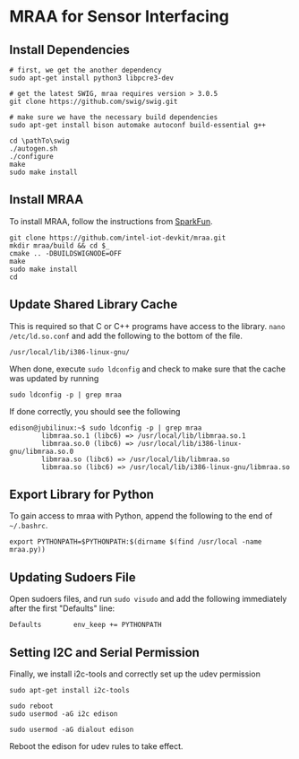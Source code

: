 # MRAA for Sensor Interfacing

## Install Dependencies

```text
# first, we get the another dependency
sudo apt-get install python3 libpcre3-dev

# get the latest SWIG, mraa requires version > 3.0.5 
git clone https://github.com/swig/swig.git

# make sure we have the necessary build dependencies
sudo apt-get install bison automake autoconf build-essential g++

cd \pathTo\swig
./autogen.sh
./configure
make
sudo make install
```

## Install MRAA

To install MRAA, follow the instructions from [SparkFun](https://learn.sparkfun.com/tutorials/installing-libmraa-on-ubilinux-for-edison).

```text
git clone https://github.com/intel-iot-devkit/mraa.git
mkdir mraa/build && cd $_
cmake .. -DBUILDSWIGNODE=OFF
make
sudo make install
cd
```

## Update Shared Library Cache

This is required so that C or C++ programs have access to the library. `nano /etc/ld.so.conf` and add the following to the bottom of the file.

```text
/usr/local/lib/i386-linux-gnu/
```

When done, execute `sudo ldconfig` and check to make sure that the cache was updated by running

`sudo ldconfig -p | grep mraa`

If done correctly, you should see the following

```text
edison@jubilinux:~$ sudo ldconfig -p | grep mraa
        libmraa.so.1 (libc6) => /usr/local/lib/libmraa.so.1
        libmraa.so.0 (libc6) => /usr/local/lib/i386-linux-gnu/libmraa.so.0
        libmraa.so (libc6) => /usr/local/lib/libmraa.so
        libmraa.so (libc6) => /usr/local/lib/i386-linux-gnu/libmraa.so
```

## Export Library for Python

To gain access to mraa with Python, append the following to the end of `~/.bashrc`.

`export PYTHONPATH=$PYTHONPATH:$(dirname $(find /usr/local -name mraa.py))`

## Updating Sudoers File

Open sudoers files, and run `sudo visudo` and add the following immediately after the first "Defaults" line:

```text
Defaults        env_keep += PYTHONPATH
```

## Setting I2C and Serial Permission

Finally, we install i2c-tools and correctly set up the udev permission

```text
sudo apt-get install i2c-tools
```

```text
sudo reboot
sudo usermod -aG i2c edison
```

```text
sudo usermod -aG dialout edison
```

Reboot the edison for udev rules to take effect.

